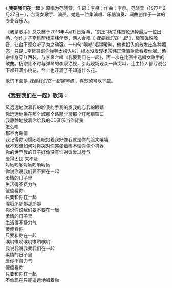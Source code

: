 

《 **我要我们在一起**
》原唱为范晓萱，作词：李泉；作曲：李泉。范晓萱（1977年2月27日－），台湾女歌手、演员。她是一位集演唱、乐器演奏、词曲创作于一体的专业音乐人。

  

《我是歌手》总决赛于2013年4月12日落幕，“鸽王”杨宗纬首轮选择最后一位出场。创作才子李泉帮杨宗纬伴奏，两人合唱《 _我要我们在一起_
》，极富磁性嗓音，让台下观众听了为之动容。一句句“唉呦”唱得暧昧，他也投入的散发出各种媚态，只是…李泉哥哥你弹琴太投入啦，根本没发现杨宗纬正深情款款看着你呢。杨宗纬身穿红西装，与李泉合唱《我要我们在一起》，再一次在比赛中选唱女歌手的歌曲。杨宗纬不时与弹琴的李泉注视，引起现场观众一阵尖叫，连主持人都亏说台下都开满小桃花，台上也开满了不知道什么花。

  

歌词下面是 _我要我们在一起钢琴谱_ ，喜欢的可以下载。

### 《我要我们在一起》歌词：

风远远地吹着我的脸我的手我的发我的心我的眼睛  
你远远地呆在那个城那个路那个房那个灯那扇窗口  
我静静地放着你给我的CD音乐当作背景  
怎么唱  
都不再煽情  
我记得你习惯闭着眼抱着我好像我就是你的脸笑嘻嘻  
我不知该如何对你哭对你笑张着嘴不理你像个机器  
你的世界我的日子好像没有谁对谁发过脾气  
爱得太快 来不及  
唉哟唉哟唉哟唉哟唉哟  
你说你说我们要不要在一起  
柔情的日子里  
生活得不费力气  
傻傻看你  
只要和你在一起  
喔哦那那那那那那  
你说你说我们要不要在一起  
柔情的日子里  
生活得不费力气  
傻傻看你  
只要和你在一起  
唉哟唉哟唉哟唉哟唉哟  
我说我说我要我们在一起  
柔情的日子里  
爱你不费力气  
傻傻看你  
只要和你在一起  
不像现在只能遥远地唱着你

